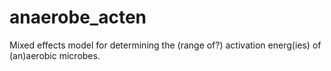 # anaerobe_acten
Mixed effects model for determining the (range of?) activation energ(ies) of (an)aerobic microbes.

